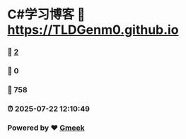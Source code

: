 # C#学习博客 :link: https://TLDGenm0.github.io 
### :page_facing_up: [2](https://TLDGenm0.github.io/tag.html) 
### :speech_balloon: 0 
### :hibiscus: 758 
### :alarm_clock: 2025-07-22 12:10:49 
### Powered by :heart: [Gmeek](https://github.com/Meekdai/Gmeek)
